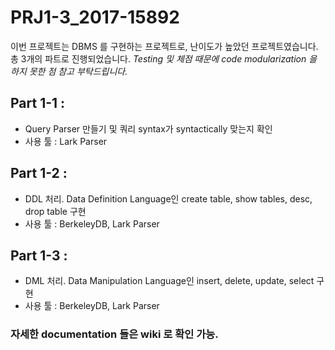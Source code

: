 # PRJ1-3_2017-15892

이번 프로젝트는 DBMS 를 구현하는 프로젝트로, 난이도가 높았던 프로젝트였습니다.
총 3개의 파트로 진행되었습니다.
*Testing 및 체점 때문에 code modularization 을 하지 못한 점 참고 부탁드립니다.*

## Part 1-1 :
  * Query Parser 만들기 및 쿼리 syntax가 syntactically 맞는지 확인
  * 사용 툴 : Lark Parser

## Part 1-2 :
  * DDL 처리. Data Definition Language인 create table, show tables, desc, drop table 구현
  * 사용 툴 : BerkeleyDB, Lark Parser
  
## Part 1-3 : 
  * DML 처리. Data Manipulation Language인 insert, delete, update, select 구현
  * 사용 툴 : BerkeleyDB, Lark Parser
  
### 자세한 documentation 들은 wiki 로 확인 가능.
